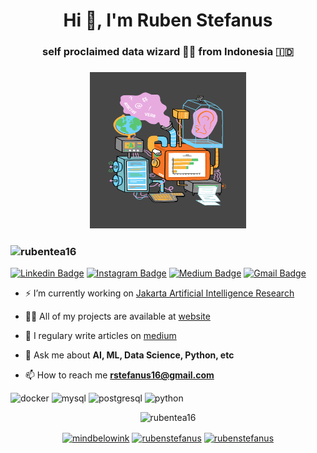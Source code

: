 <h1 align="center">Hi 👋, I'm Ruben Stefanus</h1>
<h3 align="center">self proclaimed data wizard 🧙‍♂️ from Indonesia 🇮🇩</h3>
<h3 align="center"><img src="https://raw.githubusercontent.com/rubentea16/rubentea16/master/giphy.gif" alt="Coder GIF" width="250" height="250"></h3>

<h3 align="left"> <img src="https://komarev.com/ghpvc/?username=rubentea16" alt="rubentea16" /> </h3>

[![Linkedin Badge](https://img.shields.io/badge/-rubenstefanus-blue?style=flat-square&logo=Linkedin&logoColor=white&link=https://www.linkedin.com/in/rubenstefanus/)](https://www.linkedin.com/in/rubenstefanus/)
[![Instagram Badge](https://img.shields.io/badge/-rubenstefanus-purple?style=flat-square&logo=instagram&logoColor=white&link=https://instagram.com/rubenstefanus/)](https://instagram.com/rubenstefanus)
[![Medium Badge](https://img.shields.io/badge/-@rstefanus16-03a57a?style=flat-square&labelColor=000000&logo=Medium&link=https://medium.com/@rstefanus16)](https://medium.com/@rstefanus16)
[![Gmail Badge](https://img.shields.io/badge/-rstefanus16@gmail.com-c14438?style=flat-square&logo=Gmail&logoColor=white&link=mailto:rstefanus16@gmail.com)](mailto:rstefanus16@gmail.com)

- ⚡ I’m currently working on [Jakarta Artificial Intelligence Research](https://github.com/jakartaresearch)

- 👨‍💻 All of my projects are available at [website](https://rubentea16.github.io/)

- 📝 I regulary write articles on [medium](https://medium.com/@rstefanus16)

- 💬 Ask me about **AI, ML, Data Science, Python, etc**

- 📫 How to reach me **rstefanus16@gmail.com**

<p align="left"><img src="https://konpa.github.io/devicon/devicon.git/icons/docker/docker-original-wordmark.svg" alt="docker" width="20" height="20"/> <img src="https://konpa.github.io/devicon/devicon.git/icons/mysql/mysql-original-wordmark.svg" alt="mysql" width="20" height="20"/> <img src="https://konpa.github.io/devicon/devicon.git/icons/postgresql/postgresql-original-wordmark.svg" alt="postgresql" width="20" height="20"/> <img src="https://konpa.github.io/devicon/devicon.git/icons/python/python-original-wordmark.svg" alt="python" width="20" height="20"/></p><p align="center"> <img src="https://github-readme-stats.vercel.app/api?username=rubentea16&show_icons=true" alt="rubentea16" /> </p>

<p align="center">
<a href="https://twitter.com/mindbelowink" target="blank"><img align="center" src="https://cdn.jsdelivr.net/npm/simple-icons@3.0.1/icons/twitter.svg" alt="mindbelowink" height="20" width="20" /></a>
<a href="https://linkedin.com/in/rubenstefanus" target="blank"><img align="center" src="https://cdn.jsdelivr.net/npm/simple-icons@3.0.1/icons/linkedin.svg" alt="rubenstefanus" height="20" width="20" /></a>
<a href="https://instagram.com/rubenstefanus" target="blank"><img align="center" src="https://cdn.jsdelivr.net/npm/simple-icons@3.0.1/icons/instagram.svg" alt="rubenstefanus" height="20" width="20" /></a>
</p>
